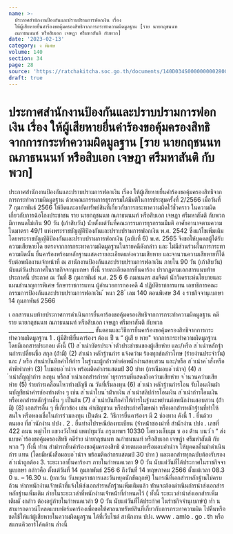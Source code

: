 ```yaml
---
name: >-
  ประกาศสำนักงานป้องกันและปราบปรามการฟอกเงิน เรื่อง
  ให้ผู้เสียหายยื่นคำร้องขอคุ้มครองสิทธิจากการกระทำความผิดมูลฐาน [ราย นายกฤชนนท
  ณภาธนนนท์ หรือสิบเอก เจษฎา ศรีมหาสันติ กับพวก]
date: '2023-02-13'
category: ง พิเศษ
volume: 140
section: 34
page: 28
source: 'https://ratchakitcha.soc.go.th/documents/140D034S0000000002800.pdf'
draft: true
---
```


# ประกาศสำนักงานป้องกันและปราบปรามการฟอกเงิน เรื่อง ให้ผู้เสียหายยื่นคำร้องขอคุ้มครองสิทธิจากการกระทำความผิดมูลฐาน [ราย นายกฤชนนท ณภาธนนนท์ หรือสิบเอก เจษฎา ศรีมหาสันติ กับพวก]

ประกาศสำนักงานป้องกันและปราบปรามการฟอกเงิน เรื่อง ให้ผู้เสียหายยื่นคำร้องขอคุ้มครองสิทธิจากการกระทำความผิดมูลฐาน ด้วยคณะกรรมการธุรกรรมได้มีมติในการประชุมครั้งที่ 2/2566 เมื่อวันที่ 7 กุมภาพันธ์ 2566 ให้ยึดและอายัดทรัพย์สินที่เกี่ยวกับการกระทาความผิดไว้ชั่วคราว ในความผิดเกี่ยวกับการฉ้อโกงประชาชน ราย นายกฤชนนท ณภาธนนนท์ หรือสิบเอก เจษฎา ศรีมหาสันติ กับพวก มีกาหนดไม่เกิน 90 วัน (เก้าสิบวัน) นับตั้งแต่วันที่คณะกรรมการธุรกรรมมีมติ อาศัยอานาจตามความในมาตรา 49/1 แห่งพระราชบัญญัติป้องกันและปราบปรามการฟอกเงิน พ.ศ. 2542 ซึ่งแก้ไขเพิ่มเติมโดยพระราชบัญญัติป้องกันและปราบปรามการฟอกเงิน (ฉบับที่ 6) พ.ศ. 2565 จึงขอให้บุคคลผู้ได้รับความเสียหายโด ยตรงจากการกระทาความผิดมูลฐานในรายคดีดังกล่าว และ ไม่มีส่วนร่วมในการกระทาความผิดนั้น ยื่นคาร้องพร้อมหลักฐานแสดงรายละเอียดแห่งความเสียหาย และจานวนความเสียหายที่ได้รับต่อพนักงานเจ้าหน้าที่ ณ สานักงานป้องกันและปราบปรามการฟอกเงิน ภายใน 90 วัน (เก้าสิบวัน) นับแต่วันประกาศในราชกิจจานุเบกษา ทั้งนี้ รายละเอียดการยื่นคาร้อง ปรากฏตามเอกสารแนบท้ายประกาศนี้ ประกาศ ณ วันที่ 8 กุมภาพันธ์ พ.ศ. 25 6 6 กมลเนตร สมจิตต์ นักวิเคราะห์นโยบายและแผนชำนาญการพิเศษ รักษาราชการแทน ผู้อำนวยการกองคดี 4 ปฏิบัติราชการแทน เลขาธิการคณะกรรมการป้องกันและปราบปรามการฟอกเงิน ้ หนา 28 ่ เลม 140 ตอนพิเศษ 34 ง ราชกิจจานุเบกษา 14 กุมภาพันธ์ 2566

เ อกสารแนบท้ายประกาศการดำเนินการยื่นคาร้องขอคุ้มครองสิทธิจากการกระทำความผิดมูลฐาน คดีราย นายกฤชนนท ณภาธนนนท์ หรือสิบเอก เจษฎา ศรีมหาสันติ กับพวก _______________________________ ขั้นตอนและวิธีการยื่นคาร้องขอคุ้มครองสิทธิจากการกระทำความผิดมูลฐาน 1 . ผู้มีสิทธิยื่นคาร้องฯ ต้องเ ป็ น “ ผู้เสี ย หาย" จากการกระทำความผิดมูลฐาน โดยมีเอกสารประกอบ ดังนี้ (1) ส ําเนําบัตรประจ ําตัวประชําชนของผู้เสียหําย และ/หรือ ส ําเนําหลักฐํานกํารเปลี่ยนชื่อ สกุล (ถ้ํามี) (2) สําเนํา หลักฐํานกําร แจ้งควําม ร้องทุกข์กล่ําวโทษ (รํายงํานประจําวัน) และ / หรือ สําเนําบันทึกคําให้กําร ในฐํานะผู้กล่ําวหําต่อพนักงํานสอบสวน และ/หรือ ส ําเนําค ําสั่งหรือคําพิพํากษํา (3) ใบมอบอ ํานําจ พร้อมติดอํากรแสตมป์ 30 บําท (กรณีมอบอ ํานําจ) (4) ส ําเนําสัญญํากําร ลงทุน หรือส ําเนําเอกสํารกํารท ําธุรกรรมที่แสดงถึงควํามเสียหําย จ ํานวนควํามเสียหําย (5) รํายกํารเคลื่อนไหวทํางบัญชี ณ วันที่เริ่มลงทุน (6) ส ําเนํา หลักฐํานกํารโอน รับโอนเงินผ่ํานบัญชีธนําคํารช่องทํางต่ําง ๆ เช่น ส ําเนําใบน ําฝํากเงิน ส ําเนําสลิปกํารโอนเงิน ส ําเนํากํารโอนเงิน หรือเอกสํารหลักฐํานอื่น ๆ เป็นต้น (7) ส ําเนําบันทึกคําให้กํารในฐํานะพยํานต่อพนักงํานสอบสวน (ถ้ํามี) (8) เอกสํารอื่น ๆ ที่เกี่ยวข้อง เช่น คําเชิญชวน หรือประกําศโฆษณํา หรือเอกสํารหลักฐํานที่ทําให้สนใจ หรือหลงเชื่อในกํารร่วมลงทุน เป็นต้น 2. วิธีการยื่นคาร้องฯ มี 2 ช่องทาง ดังนี้ 1 . ยื่นด้วยตนเอง ที่ส ํานักงําน ปปง . 2 . ยื่นทํางไปรษณีย์ลงทะเบียน (จ่ําหน้ําซองมําที่ สํานักงําน ปปง . เลขที่ 422 ถนน พญําไท แขวงวังใหม่ เขตปทุมวัน กรุงเทพฯ 10330 โดยวงเล็บมุม ซ อง ด้ําน บนว่ ํา “ ส่งแบบค ําร้องขอคุ้มครองสิทธิ คดีรําย นํายกฤชนนท ณภําธนนนท์ หรือสิบเอก เจษฎํา ศรีมหําสันติ กับพวก ”) ทั้งนี้ ท่ําน สํามํารถยื่นคําร้องขอคุ้มครองสิทธิ ด้วยตนเองหรือมอบอํานําจ ให้บุคคลอื่นมําดําเนิน กําร แทน (โดยมีหนังสือมอบอ ํานําจ พร้อมติดอํากรแสตมป์ 30 บําท ) และเอกสํารทุกฉบับต้องรับรองส ําเนําถูกต้อง 3. ระยะเวลายื่นคาร้องฯ ภายในกำหนดเวลา 9 0 วัน นับแต่วันที่ได้ประกาศในราชกิจจานุเบกษา กล่าวคือ ตั้งแต่วันที่ 14 กุมภาพันธ์ 256 6 ถึงวันที่ 14 พฤษภาคม 2566 ตั้งแต่เวลา 08.3 0 น. – 16.30 น. (ยกเว้น วันหยุดราชการและวันหยุดนักขัตฤกษ์) ในกรณีที่เอกสํารหลักฐํานไม่ครบถ้วน หํากพนักงํานเจ้ําหน้ําที่แจ้งให้ส่งเอกสํารหลักฐํานเพิ่มเติมแล้ว ท่ํานจะต้องดําเนินกํารนําส่งเอกสํารหลักฐํานเพิ่มเติม ภํายในระยะเวลําที่พนักงํานเจ้ําหน้ําที่กําหนดไว้ ( ทั้งนี้ ระยะเวลํานําส่งเอกสํารเพิ่มเติมดั งกล่ําว ต้องอยู่ภํายในกําหนดเวลํา 9 0 วัน นับแต่วันที่ได้ประกําศ ในรําชกิจจํานุเบกษํา) ท่ำ นสามารถดาวน์โหลดแบบฟอร์มคาร้องเพื่อขอให้ศาลนาทรัพย์สินที่เกี่ยวกับการกระทาความผิด ไปคืนหรือชดใช้ให้แก่ผู้เสียหายในความผิดมูลฐาน ได้ที่เว็บไซต์ สานักงาน ปปง. www . amlo . go . th หรือสแกนคิวอาร์โค้ดด้าน ล่ำงนี้
